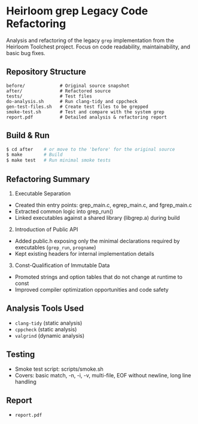 # Heirloom grep Legacy Code Refactoring

Analysis and refactoring of the legacy `grep` implementation from the Heirloom Toolchest project.
Focus on code readability, maintainability, and basic bug fixes.

## Repository Structure
```
before/             # Original source snapshot
after/              # Refactored source
tests/              # Test files
do-analysis.sh      # Run clang-tidy and cppcheck
gen-test-files.sh   # Create test files to be grepped
smoke-test.sh       # Test and compare with the system grep
report.pdf          # Detailed analysis & refactoring report
```

## Build & Run
```bash
$ cd after    # or move to the 'before' for the original source
$ make        # Build
$ make test   # Run minimal smoke tests
```

## Refactoring Summary
1. Executable Separation
* Created thin entry points: grep_main.c, egrep_main.c, and fgrep_main.c
* Extracted common logic into grep_run()
* Linked executables against a shared library (libgrep.a) during build

2. Introduction of Public API
* Added public.h exposing only the minimal declarations required by executables (`grep_run`, `progname`)
* Kept existing headers for internal implementation details

3. Const-Qualification of Immutable Data
* Promoted strings and option tables that do not change at runtime to const
* Improved compiler optimization opportunities and code safety

## Analysis Tools Used
* `clang-tidy` (static analysis)
* `cppcheck` (static analysis)
* `valgrind` (dynamic analysis)

## Testing
* Smoke test script: scripts/smoke.sh
* Covers: basic match, -n, -i, -v, multi-file, EOF without newline, long line handling


## Report
* `report.pdf`